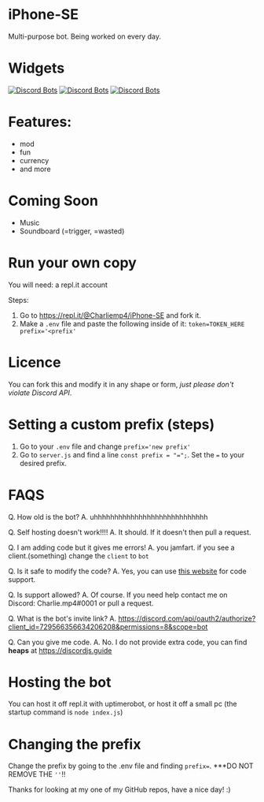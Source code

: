 # iPhone-SE
Multi-purpose bot. Being worked on every day.

# Widgets
[![Discord Bots](https://top.gg/api/widget/729566356634206208.svg)](https://top.gg/bot/729566356634206208) 
[![Discord Bots](https://top.gg/api/widget/status/729566356634206208.svg)](https://top.gg/bot/729566356634206208)
[![Discord Bots](https://top.gg/api/widget/servers/729566356634206208.svg)](https://top.gg/bot/729566356634206208)

# Features:
- mod
- fun
- currency
- and more

# Coming Soon
- Music
- Soundboard (=trigger, =wasted)

# Run your own copy
You will need: 
a repl.it account

Steps:
1. Go to https://repl.it/@Charliemp4/iPhone-SE and fork it.
2. Make a `.env` file and paste the following inside of it:
`token=TOKEN_HERE
prefix='<prefix'`

# Licence
You can fork this and modify it in any shape or form, *just please don't violate Discord API*.

# Setting a custom prefix (steps)
1. Go to your `.env` file and change `prefix='new prefix'`
2. Go to `server.js` and find a line `const prefix = "=";`. Set the `=` to your desired prefix.

# FAQS
Q. How old is the bot?
A. uhhhhhhhhhhhhhhhhhhhhhhhhhhhh

Q. Self hosting doesn't work!!!!
A. It should. If it doesn't then pull a request.

Q. I am adding code but it gives me errors!
A. you jamfart. if you see a client.(something) change the `client` to `bot`


Q. Is it safe to modify the code?
A. Yes, you can use [this website](https://discordjs.guide) for code support. 

Q. Is support allowed?
A. Of course. If you need help contact me on Discord: Charlie.mp4#0001 or pull a request.

Q. What is the bot's invite link?
A. https://discord.com/api/oauth2/authorize?client_id=729566356634206208&permissions=8&scope=bot

Q. Can you give me code.
A. No. I do not provide extra code, you can find **heaps** at https://discordjs.guide

# Hosting the bot
You can host it off repl.it with uptimerobot, or host it off a small pc (the startup command is `node index.js`)

# Changing the prefix
Change the prefix by going to the .env file and finding `prefix=`. ***DO NOT REMOVE THE `''`!!

Thanks for looking at my one of my GitHub repos, have a nice day! :)
